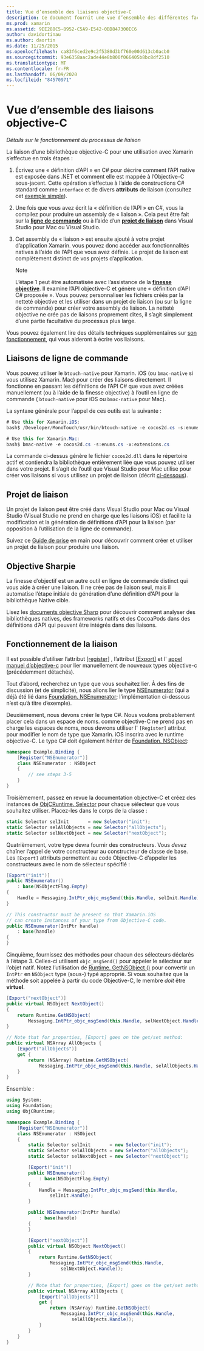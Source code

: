 ```yaml
---
title: Vue d’ensemble des liaisons objective-C
description: Ce document fournit une vue d’ensemble des différentes façons de créer des liaisons C# pour du code Objective-C, notamment des liaisons de ligne de commande, des projets de liaison et des précisions objectives. Il aborde également le fonctionnement de la liaison.
ms.prod: xamarin
ms.assetid: 9EE288C5-8952-C5A9-E542-0BD847300EC6
author: davidortinau
ms.author: daortin
ms.date: 11/25/2015
ms.openlocfilehash: ca83f6ced2e9c2f5380d3bf760e00d613cb0acb0
ms.sourcegitcommit: 93e6358aac2ade44e8b800f066405b8bc8df2510
ms.translationtype: MT
ms.contentlocale: fr-FR
ms.lasthandoff: 06/09/2020
ms.locfileid: "84570971"
---
```

# <a name="overview-of-objective-c-bindings"></a>Vue d’ensemble des liaisons objective-C

_Détails sur le fonctionnement du processus de liaison_

La liaison d’une bibliothèque objective-C pour une utilisation avec Xamarin s’effectue en trois étapes :

1. Écrivez une « définition d’API » en C# pour décrire comment l’API native est exposée dans .NET et comment elle est mappée à l’Objective-C sous-jacent. Cette opération s’effectue à l’aide de constructions C# standard comme `interface` et de divers **attributs** de liaison (consultez cet [exemple simple](~/cross-platform/macios/binding/objective-c-libraries.md#Binding_an_API)).

2. Une fois que vous avez écrit la « définition de l’API » en C#, vous la compilez pour produire un assembly de « liaison ». Cela peut être fait sur la [**ligne de commande**](#command-line-bindings) ou à l’aide d’un [**projet de liaison**](#bindingproject) dans Visual Studio pour Mac ou Visual Studio.

3. Cet assembly de « liaison » est ensuite ajouté à votre projet d’application Xamarin. vous pouvez donc accéder aux fonctionnalités natives à l’aide de l’API que vous avez définie.
   Le projet de liaison est complètement distinct de vos projets d’application.

   > [!NOTE]
   > L’étape 1 peut être automatisée avec l’assistance de la [**finesse objective**](#objectivesharpie). Il examine l’API objective-C et génère une « définition d’API C# proposée ». Vous pouvez personnaliser les fichiers créés par la netteté objective et les utiliser dans un projet de liaison (ou sur la ligne de commande) pour créer votre assembly de liaison. La netteté objective ne crée pas de liaisons proprement dites, il s’agit simplement d’une partie facultative du processus plus large.

Vous pouvez également lire des détails techniques supplémentaires sur [son fonctionnement](#howitworks), qui vous aideront à écrire vos liaisons.

## <a name="command-line-bindings"></a>Liaisons de ligne de commande

Vous pouvez utiliser le `btouch-native` pour Xamarin. iOS (ou `bmac-native` si vous utilisez Xamarin. Mac) pour créer des liaisons directement. Il fonctionne en passant les définitions de l’API C# que vous avez créées manuellement (ou à l’aide de la finesse objective) à l’outil en ligne de commande ( `btouch-native` pour iOS ou `bmac-native` pour Mac).

La syntaxe générale pour l’appel de ces outils est la suivante :

```csharp
# Use this for Xamarin.iOS:
bash$ /Developer/MonoTouch/usr/bin/btouch-native -e cocos2d.cs -s:enums.cs -x:extensions.cs
```

```csharp
# Use this for Xamarin.Mac:
bash$ bmac-native -e cocos2d.cs -s:enums.cs -x:extensions.cs
```

La commande ci-dessus génère le fichier `cocos2d.dll` dans le répertoire actif et contiendra la bibliothèque entièrement liée que vous pouvez utiliser dans votre projet. Il s’agit de l’outil que Visual Studio pour Mac utilise pour créer vos liaisons si vous utilisez un projet de liaison (décrit [ci-dessous](#bindingproject)).

<a name="bindingproject"></a>

## <a name="binding-project"></a>Projet de liaison

Un projet de liaison peut être créé dans Visual Studio pour Mac ou Visual Studio (Visual Studio ne prend en charge que les liaisons iOS) et facilite la modification et la génération de définitions d’API pour la liaison (par opposition à l’utilisation de la ligne de commande).

Suivez ce [Guide de prise](~/cross-platform/macios/binding/objective-c-libraries.md#Getting_Started) en main pour découvrir comment créer et utiliser un projet de liaison pour produire une liaison.

<a name="objectivesharpie"></a>

## <a name="objective-sharpie"></a>Objective Sharpie

La finesse d’objectif est un autre outil en ligne de commande distinct qui vous aide à créer une liaison. Il ne crée pas de liaison seul, mais il automatise l’étape initiale de génération d’une définition d’API pour la bibliothèque Native cible.

Lisez les [documents objective Sharp](~/cross-platform/macios/binding/objective-sharpie/index.md) pour découvrir comment analyser des bibliothèques natives, des frameworks natifs et des CocoaPods dans des définitions d’API qui peuvent être intégrés dans des liaisons.

<a name="howitworks"></a>

## <a name="how-binding-works"></a>Fonctionnement de la liaison

Il est possible d’utiliser l’attribut [[register]](xref:Foundation.RegisterAttribute) , l’attribut [[Export]](xref:Foundation.ExportAttribute) et l' [appel manuel d’objective-c](~/ios/internals/objective-c-selectors.md) pour lier manuellement de nouveaux types objective-c (précédemment détachés).

Tout d’abord, recherchez un type que vous souhaitez lier. À des fins de discussion (et de simplicité), nous allons lier le type [NSEnumerator](https://developer.apple.com/documentation/foundation/nsenumerator) (qui a déjà été lié dans [Foundation. NSEnumerator](xref:Foundation.NSEnumerator); l’implémentation ci-dessous n’est qu’à titre d’exemple).

Deuxièmement, nous devons créer le type C#. Nous voulons probablement placer cela dans un espace de noms. comme objective-C ne prend pas en charge les espaces de noms, nous devrons utiliser l' `[Register]` attribut pour modifier le nom de type que Xamarin. iOS inscrira avec le runtime objective-C. Le type C# doit également hériter de [Foundation. NSObject](xref:Foundation.NSObject):

```csharp
namespace Example.Binding {
    [Register("NSEnumerator")]
    class NSEnumerator : NSObject
    {
        // see steps 3-5
    }
}
```

Troisièmement, passez en revue la documentation objective-C et créez des instances de [ObjCRuntime. Selector](xref:ObjCRuntime.Selector) pour chaque sélecteur que vous souhaitez utiliser. Placez-les dans le corps de la classe :

```csharp
static Selector selInit       = new Selector("init");
static Selector selAllObjects = new Selector("allObjects");
static Selector selNextObject = new Selector("nextObject");
```

Quatrièmement, votre type devra fournir des constructeurs. Vous *devez* chaîner l’appel de votre constructeur au constructeur de classe de base. Les `[Export]` attributs permettent au code Objective-C d’appeler les constructeurs avec le nom de sélecteur spécifié :

```csharp
[Export("init")]
public NSEnumerator()
    : base(NSObjectFlag.Empty)
{
    Handle = Messaging.IntPtr_objc_msgSend(this.Handle, selInit.Handle);
}
```

```csharp
// This constructor must be present so that Xamarin.iOS
// can create instances of your type from Objective-C code.
public NSEnumerator(IntPtr handle)
    : base(handle)
{
}
```

Cinquième, fournissez des méthodes pour chacun des sélecteurs déclarés à l’étape 3. Celles-ci utilisent `objc_msgSend()` pour appeler le sélecteur sur l’objet natif. Notez l’utilisation de [Runtime. GetNSObject ()](xref:ObjCRuntime.Runtime.GetNSObject*) pour convertir un `IntPtr` en `NSObject` type (sous-) typé approprié. Si vous souhaitez que la méthode soit appelée à partir du code Objective-C, le membre *doit* être **virtuel**.

```csharp
[Export("nextObject")]
public virtual NSObject NextObject()
{
    return Runtime.GetNSObject(
        Messaging.IntPtr_objc_msgSend(this.Handle, selNextObject.Handle));
}
```

```csharp
// Note that for properties, [Export] goes on the get/set method:
public virtual NSArray AllObjects {
    [Export("allObjects")]
    get {
        return (NSArray) Runtime.GetNSObject(
            Messaging.IntPtr_objc_msgSend(this.Handle, selAllObjects.Handle));
    }
}
```

Ensemble :

```csharp
using System;
using Foundation;
using ObjCRuntime;

namespace Example.Binding {
    [Register("NSEnumerator")]
    class NSEnumerator : NSObject
    {
        static Selector selInit       = new Selector("init");
        static Selector selAllObjects = new Selector("allObjects");
        static Selector selNextObject = new Selector("nextObject");

        [Export("init")]
        public NSEnumerator()
            : base(NSObjectFlag.Empty)
        {
            Handle = Messaging.IntPtr_objc_msgSend(this.Handle,
                selInit.Handle);
        }

        public NSEnumerator(IntPtr handle)
            : base(handle)
        {
        }

        [Export("nextObject")]
        public virtual NSObject NextObject()
        {
            return Runtime.GetNSObject(
                Messaging.IntPtr_objc_msgSend(this.Handle,
                    selNextObject.Handle));
        }

        // Note that for properties, [Export] goes on the get/set method:
        public virtual NSArray AllObjects {
            [Export("allObjects")]
            get {
                return (NSArray) Runtime.GetNSObject(
                    Messaging.IntPtr_objc_msgSend(this.Handle,
                        selAllObjects.Handle));
            }
        }
    }
}
```
